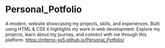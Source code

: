 # Personal_Potfolio
A modern, website showcasing my projects, skills, and experiences. Built using HTML &amp; CSS it highlights my work in web development. Explore my projects, learn about my journey, and connect with me through this platform.
https://inferno-ss5.github.io/Personal_Potfolio/
